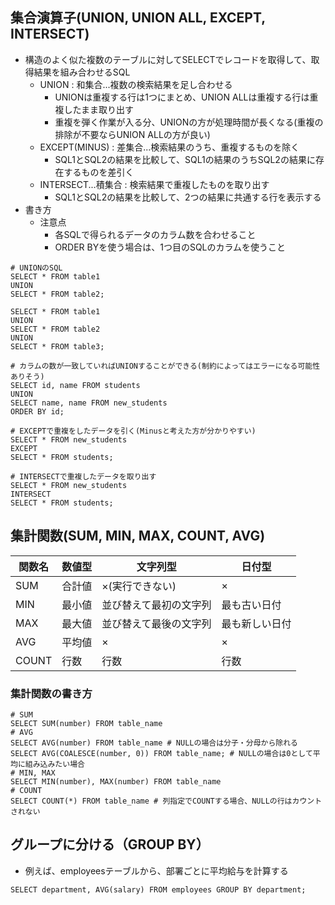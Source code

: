 ## 集合演算子(UNION, UNION ALL, EXCEPT, INTERSECT)
- 構造のよく似た複数のテーブルに対してSELECTでレコードを取得して、取得結果を組み合わせるSQL
  - UNION : 和集合...複数の検索結果を足し合わせる
    - UNIONは重複する行は1つにまとめ、UNION ALLは重複する行は重複したまま取り出す
    - 重複を弾く作業が入る分、UNIONの方が処理時間が長くなる(重複の排除が不要ならUNION ALLの方が良い)
  - EXCEPT(MINUS) : 差集合...検索結果のうち、重複するものを除く
    - SQL1とSQL2の結果を比較して、SQL1の結果のうちSQL2の結果に存在するものを差引く
  - INTERSECT...積集合 : 検索結果で重複したものを取り出す
    - SQL1とSQL2の結果を比較して、2つの結果に共通する行を表示する
- 書き方
  - 注意点
    - 各SQLで得られるデータのカラム数を合わせること
    - ORDER BYを使う場合は、1つ目のSQLのカラムを使うこと
```
# UNIONのSQL
SELECT * FROM table1
UNION
SELECT * FROM table2;

SELECT * FROM table1
UNION
SELECT * FROM table2
UNION
SELECT * FROM table3;

# カラムの数が一致していればUNIONすることができる(制約によってはエラーになる可能性ありそう)
SELECT id, name FROM students
UNION
SELECT name, name FROM new_students
ORDER BY id;
```

```
# EXCEPTで重複をしたデータを引く(Minusと考えた方が分かりやすい)
SELECT * FROM new_students
EXCEPT
SELECT * FROM students;
```

```
# INTERSECTで重複したデータを取り出す
SELECT * FROM new_students
INTERSECT
SELECT * FROM students;
```

## 集計関数(SUM, MIN, MAX, COUNT, AVG)
|関数名|数値型|文字列型|日付型|
|-|-|-|-|
|SUM|合計値|×(実行できない)|×|
|MIN|最小値|並び替えて最初の文字列|最も古い日付|
|MAX|最大値|並び替えて最後の文字列|最も新しい日付|
|AVG|平均値|×|×|
|COUNT|行数|行数|行数|

### 集計関数の書き方
```
# SUM
SELECT SUM(number) FROM table_name
# AVG
SELECT AVG(number) FROM table_name # NULLの場合は分子・分母から除れる
SELECT AVG(COALESCE(number, 0)) FROM table_name; # NULLの場合は0として平均に組み込みたい場合
# MIN, MAX
SELECT MIN(number), MAX(number) FROM table_name
# COUNT
SELECT COUNT(*) FROM table_name # 列指定でCOUNTする場合、NULLの行はカウントされない
```

## グループに分ける（GROUP BY）
- 例えば、employeesテーブルから、部署ごとに平均給与を計算する
```
SELECT department, AVG(salary) FROM employees GROUP BY department;
```

```

```